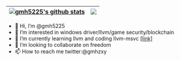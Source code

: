 
| <a href="https://github.com/gmh5225"><img align="center" src="https://github-readme-stats.vercel.app/api?username=gmh5225&show_icons=true&theme=tokyonight&hide_border=true" alt="gmh5225's github stats" /></a> | <a href="https://github.com/gmh5225"><img align="center" src="https://github-readme-stats.vercel.app/api/top-langs/?username=gmh5225&layout=compact&theme=tokyonight&hide_border=true&hide=TeX" /></a> |
| ------------- | ------------- |

- 👋 Hi, I’m @gmh5225
- 👀 I’m interested in windows driver/llvm/game security/blockchain
- 🌱 I’m currently learning llvm and coding llvm-msvc [[link]](https://github.com/NewWorldComingSoon/llvm-msvc-build)
- 💞️ I’m looking to collaborate on freedom
- 📫 How to reach me twitter:@gmhzxy


